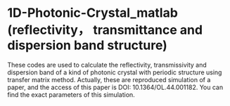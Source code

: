 # 1D-Photonic-Crystal_matlab (reflectivity， transmittance and dispersion band structure)
These codes are used to calculate the reflectivity, transmissivity and dispersion band of a kind of photonic crystal with periodic structure using transfer matrix method. 
Actually, these are reproduced simulation of a paper, and the access of this paper is DOI: 10.1364/OL.44.001182. You can find the exact parameters of this simulation.
